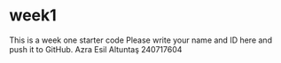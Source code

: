 # week1
This is a week one starter code 
Please write your name and ID here and push it to GitHub.
Azra Esil Altuntaş 240717604

